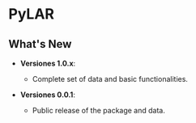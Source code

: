 # PyLAR

## What's New

- **Versiones 1.0.x**:
  - Complete set of data and basic functionalities.

- **Versiones 0.0.1**:
  - Public release of the package and data.
